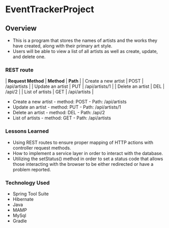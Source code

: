 # EventTrackerProject
## Overview
* This is a program that stores the names of artists and the works they have created, along with their primary art style.
* Users will be able to view a list of all artists as well as create, update, and delete one.

### REST route


|   **Request Method**  |  **Method**  |     **Path**    |
|  Create a new artist  |     POST     |   /api/artists  |
|   Update an artist    |      PUT     |  /api/artists/1 |
|   Delete an artist    |      DEL     |      /api/2     |
|    List of artists    |      GET     |  /api/artists   |

  * Create a new artist - method: POST - Path: /api/artists
  * Update an artist - method: PUT - Path: /api/artists/1
  * Delete an artist - method: DEL - Path: /api/2
  * List of artists - method: GET - Path: /api/artists

### Lessons Learned
* Using REST routes to ensure proper mapping of HTTP actions with controller request methods.
* How to implement a service layer in order to interact with the database.
* Utilizing the setStatus() method in order to set a status code that allows those interacting with the browser to be either redirected or have a problem reported.

### Technology Used
- Spring Tool Suite
- Hibernate
- Java
- MAMP
- MySql
- Gradle

<!-- You must include a README.md that describes your program and how to access it on AWS. This must document your REST route URIs and HTTP methods, and what they do. -->
